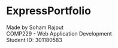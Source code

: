 # ExpressPortfolio  
  
Made by Soham Rajput  
COMP229 - Web Application Development  
Student ID: 301180583  